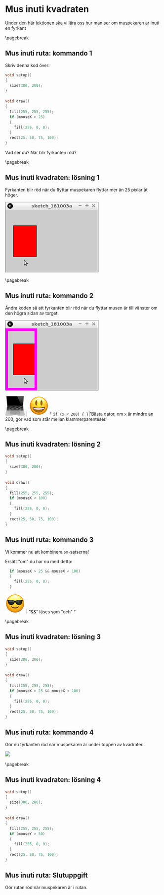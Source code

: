 # Mus inuti kvadraten

Under den här lektionen ska vi lära oss hur man ser om muspekaren är inuti en fyrkant

\pagebreak

## Mus inuti ruta: kommando 1

Skriv denna kod över:

```c++
void setup()
{
  size(300, 200);
}

void draw()
{
  fill(255, 255, 255);
  if (mouseX > 25)
  {
    fill(255, 0, 0);  
  }
  rect(25, 50, 75, 100);  
}
```

Vad ser du? När blir fyrkanten röd?

\pagebreak

## Mus inuti kvadraten: lösning 1

Fyrkanten blir röd när du flyttar muspekaren
flyttar mer än 25 pixlar åt höger.

![](MuisBinnenVierkant1.png)

\pagebreak

## Mus inuti ruta: kommando 2

Ändra koden så att fyrkanten blir röd när du flyttar musen
är till vänster om den högra sidan av torget.

![](MuisBinnenVierkant2.png)

![Dator](EmojiComputer.png) | ![Smiley](EmojiSmiley.png)
†
`if (x < 200) { }`|'Bästa dator, om `x` är mindre än 200, gör vad som står mellan klammerparenteser.'

\pagebreak

## Mus inuti kvadraten: lösning 2

```c++
void setup()
{
  size(300, 200);
}

void draw()
{
  fill(255, 255, 255);
  if (mouseX < 100)
  {
    fill(255, 0, 0);  
  }
  rect(25, 50, 75, 100);  
}
```

## Mus inuti ruta: kommando 3

Vi kommer nu att kombinera `om`-satserna!

Ersätt "om" du har nu med detta:

```c++
  if (mouseX > 25 && mouseX < 100)
  {
    fill(255, 0, 0);  
  }
```

![Solglasögon](EmojiSunglasses.png) | "&&" läses som "och"
†

\pagebreak

## Mus inuti kvadraten: lösning 3

```c++
void setup()
{
  size(300, 200);
}

void draw()
{
  fill(255, 255, 255);
  if (mouseX > 25 && mouseX < 100)
  {
    fill(255, 0, 0);  
  }
  rect(25, 50, 75, 100);  
}
```

## Mus inuti ruta: kommando 4

Gör nu fyrkanten röd när muspekaren är under toppen av kvadraten.

![](MouseInsideSquare1.png)

\pagebreak

## Mus inuti kvadraten: lösning 4

```c++
void setup()
{
  size(300, 200);
}

void draw()
{
  fill(255, 255, 255);
  if (mouseY > 50)
  {
    fill(255, 0, 0);  
  }
  rect(25, 50, 75, 100);  
}
```

## Mus inuti ruta: Slutuppgift

Gör rutan röd när muspekaren är i rutan. 

